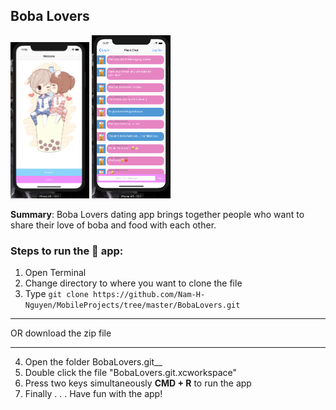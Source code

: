 ## Boba Lovers

<img src="https://github.com/Nam-H-Nguyen/MobileProjects/blob/master/BobaLovers/welcome.png" width="25%" height="25%" />

<img src="https://github.com/Nam-H-Nguyen/MobileProjects/blob/master/BobaLovers/chat.png" width="25%" height="25%" />

**Summary**: Boba Lovers dating app brings together people who want to share their love of boba and food with each other.  

### Steps to run the 📱 app: ###

1. Open Terminal
2. Change directory to where you want to clone the file
3. Type `git clone https://github.com/Nam-H-Nguyen/MobileProjects/tree/master/BobaLovers.git`
- - - -
OR download the zip file
- - - -
4. Open the folder BobaLovers.git__
5. Double click the file "BobaLovers.git.xcworkspace"
6. Press two keys simultaneously __CMD + R__ to run the app
7. Finally . . . Have fun with the app!


